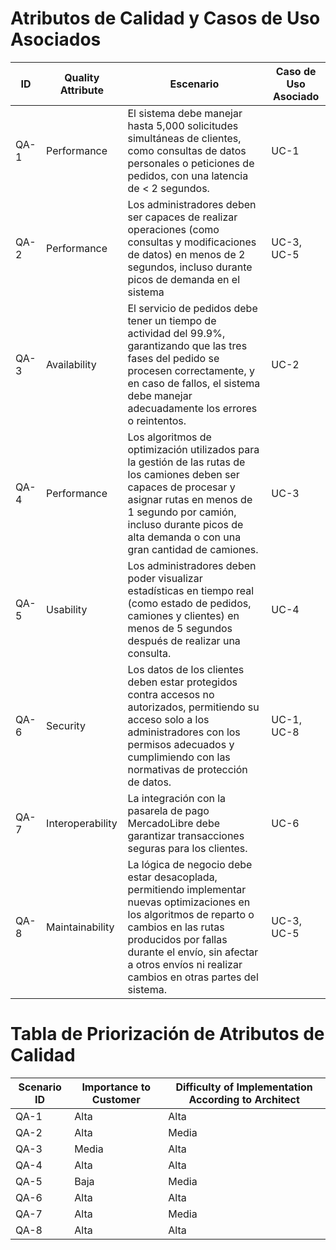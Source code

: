 # Atributos de Calidad y Casos de Uso Asociados

| **ID**   | **Quality Attribute**   | **Escenario**                                                                                                                                | **Caso de Uso Asociado** |
|----------|-------------------------|---------------------------------------------------------------------------------------------------------------------------------------------|--------------------------|
| QA-1     | Performance             | El sistema debe manejar hasta 5,000 solicitudes simultáneas de clientes, como consultas de datos personales o peticiones de pedidos, con una latencia de < 2 segundos. | UC-1               |
| QA-2     | Performance             | Los administradores deben ser capaces de realizar operaciones (como consultas y modificaciones de datos) en menos de 2 segundos, incluso durante picos de demanda en el sistema          | UC-3, UC-5               |
| QA-3     | Availability            | El servicio de pedidos debe tener un tiempo de actividad del 99.9%, garantizando que las tres fases del pedido se procesen correctamente, y en caso de fallos, el sistema debe manejar adecuadamente los errores o reintentos.   | UC-2                     |
| QA-4     | Performance             | Los algoritmos de optimización utilizados para la gestión de las rutas de los camiones deben ser capaces de procesar y asignar rutas en menos de 1 segundo por camión, incluso durante picos de alta demanda o con una gran cantidad de camiones. | UC-3                     |
| QA-5     | Usability               | Los administradores deben poder visualizar estadísticas en tiempo real (como estado de pedidos, camiones y clientes) en menos de 5 segundos después de realizar una consulta.             | UC-4                     |
| QA-6     | Security                | Los datos de los clientes deben estar protegidos contra accesos no autorizados, permitiendo su acceso solo a los administradores con los permisos adecuados y cumplimiendo con las normativas de protección de datos.    | UC-1, UC-8               |
| QA-7     | Interoperability        | La integración con la pasarela de pago MercadoLibre debe garantizar transacciones seguras para los clientes.                                                  | UC-6                     |
| QA-8     | Maintainability         | La lógica de negocio debe estar desacoplada, permitiendo implementar nuevas optimizaciones en los algoritmos de reparto o cambios en las rutas producidos por fallas durante el envío, sin afectar a otros envíos ni realizar cambios en otras partes del sistema. | UC-3, UC-5               |
         
# Tabla de Priorización de Atributos de Calidad

| **Scenario ID** | **Importance to Customer** | **Difficulty of Implementation According to Architect** |
|-----------------|----------------------------|---------------------------------------------------------|
| QA-1            | Alta                       | Alta                                                    |
| QA-2            | Alta                       | Media                                                   |
| QA-3            | Media                      | Alta                                                    |
| QA-4            | Alta                       | Alta                                                    |
| QA-5            | Baja                       | Media                                                   |
| QA-6            | Alta                       | Alta                                                    |
| QA-7            | Alta                       | Media                                                   |
| QA-8            | Alta                       | Alta                                                    |
